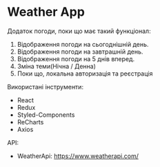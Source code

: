 # Weather App

Додаток погоди, поки що має такий функціонал:

1. Відображення погоди на сьогоднішній день.
2. Відображення погоди на завтрашній день.
3. Відображення погоди на 5 днів вперед.
4. Зміна теми(Нічна / Денна)
5. Поки що, локальна авторизація та реєстрація

Використані інструменти:

- React
- Redux
- Styled-Components
- ReCharts
- Axios

API:

- WeatherApi: https://www.weatherapi.com/
